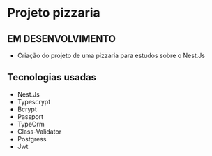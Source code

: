 #  Projeto pizzaria


## EM DESENVOLVIMENTO

- Criação do projeto de uma pizzaria para estudos sobre o Nest.Js


## Tecnologias usadas

- Nest.Js
- Typescrypt
- Bcrypt
- Passport
- TypeOrm
- Class-Validator
- Postgress
- Jwt
